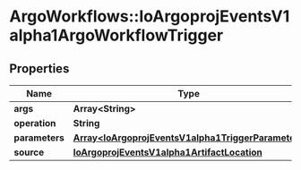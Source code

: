 # ArgoWorkflows::IoArgoprojEventsV1alpha1ArgoWorkflowTrigger

## Properties
Name | Type | Description | Notes
------------ | ------------- | ------------- | -------------
**args** | **Array&lt;String&gt;** |  | [optional] 
**operation** | **String** |  | [optional] 
**parameters** | [**Array&lt;IoArgoprojEventsV1alpha1TriggerParameter&gt;**](IoArgoprojEventsV1alpha1TriggerParameter.md) |  | [optional] 
**source** | [**IoArgoprojEventsV1alpha1ArtifactLocation**](IoArgoprojEventsV1alpha1ArtifactLocation.md) |  | [optional] 


